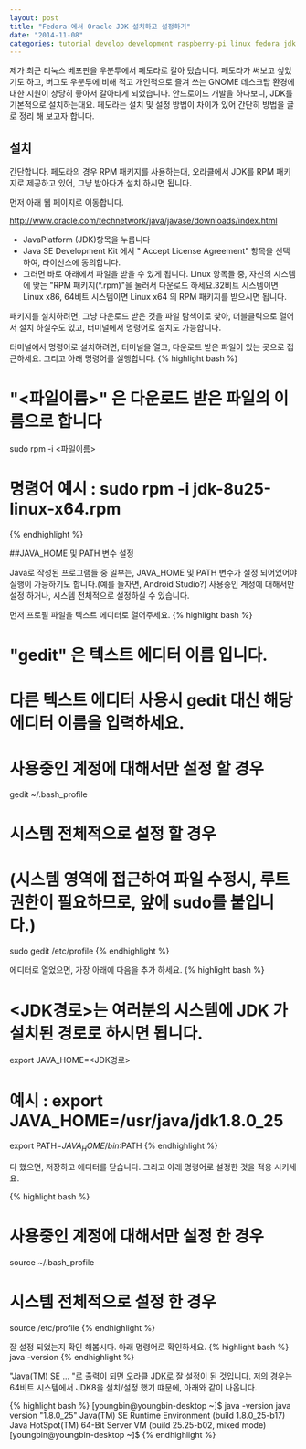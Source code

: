 ```yaml
---
layout: post
title: "Fedora 에서 Oracle JDK 설치하고 설정하기"
date: "2014-11-08"
categories: tutorial develop development raspberry-pi linux fedora jdk oracle
---
```


제가 최근 리눅스 베포판을 우분투에서 페도라로 갈아 탔습니다. 페도라가 써보고 싶었기도 하고, 버그도 우분투에 비해 적고 개인적으로 즐겨 쓰는 GNOME 데스크탑 환경에 대한 지원이 상당히 좋아서 갈아타게 되었습니다. 안드로이드 개발을 하다보니, JDK를 기본적으로 설치하는대요. 페도라는 설치 및 설정 방법이 차이가 있어 간단히 방법을 글로 정리 해 보고자 합니다.

## 설치

간단합니다. 페도라의 경우 RPM 패키지를 사용하는대, 오라클에서 JDK를 RPM 패키지로 제공하고 있어, 그냥 받아다가 설치 하시면 됩니다.

먼저 아래 웹 페이지로 이동합니다.

<a href="http://www.oracle.com/technetwork/java/javase/downloads/index.html">http://www.oracle.com/technetwork/java/javase/downloads/index.html</a>

* JavaPlatform (JDK)항목을 누릅니다
* Java SE Development Kit 에서 " Accept License Agreement" 항목을 선택하여, 라이선스에 동의합니다.
* 그러면 바로 아래에서 파일을 받을 수 있게 됩니다. Linux 항목들 중, 자신의 시스템에 맞는 "RPM 패키지(*.rpm)"을 눌러서 다운로드 하세요.32비트 시스템이면 Linux x86, 64비트 시스템이면 Linux x64 의 RPM 패키지를 받으시면 됩니다.

패키지를 설치하려면, 그냥 다운로드 받은 것을 파일 탐색이로 찿아, 더블클릭으로 열어서 설치 하실수도 있고, 터미널에서 명령어로 설치도 가능합니다.

터미널에서 명령어로 설치하려면, 터미널을 열고, 다운로드 받은 파일이 있는 곳으로 접근하세요. 그리고 아래 명령어를 실행합니다.
{% highlight bash %}
# "<파일이름>" 은 다운로드 받은 파일의 이름으로 합니다
sudo rpm -i <파일이름>
# 명령어 예시 : sudo rpm -i jdk-8u25-linux-x64.rpm
{% endhighlight %}

##JAVA_HOME 및 PATH 변수 설정

Java로 작성된 프로그램들 중 일부는, JAVA_HOME 및 PATH 변수가 설정 되어있어야 실행이 가능하기도 합니다.(예를 들자면, Android Studio?) 사용중인 계정에 대해서만 설정 하거나, 시스템 전체적으로 설정하실 수 있습니다.

먼저 프로필 파일을 텍스트 에디터로 열어주세요. 
{% highlight bash %}
# "gedit" 은 텍스트 에디터 이름 입니다. 
# 다른 텍스트 에디터 사용시 gedit 대신 해당 에디터 이름을 입력하세요.

# 사용중인 계정에 대해서만 설정 할 경우
gedit ~/.bash_profile
# 시스템 전체적으로 설정 할 경우
# (시스템 영역에 접근하여 파일 수정시, 루트 권한이 필요하므로, 앞에 sudo를 붙입니다.)
sudo gedit /etc/profile
{% endhighlight %}

에디터로 열었으면, 가장 아래에 다음을 추가 하세요.
{% highlight bash %}
# <JDK경로>는 여러분의 시스템에 JDK 가 설치된 경로로 하시면 됩니다.
export JAVA_HOME=<JDK경로>
# 예시 : export JAVA_HOME=/usr/java/jdk1.8.0_25
export PATH=$JAVA_HOME/bin:$PATH
{% endhighlight %}

다 했으면, 저장하고 에디터를 닫습니다. 그리고 아래 명령어로 설정한 것을 적용 시키세요.

{% highlight bash %}
# 사용중인 계정에 대해서만 설정 한 경우
source ~/.bash_profile
# 시스템 전체적으로 설정 한 경우
source /etc/profile
{% endhighlight %}

잘 설정 되었는지 확인 해봅시다. 아래 명령어로 확인하세요.
{% highlight bash %}
java -version
{% endhighlight %}

"Java(TM) SE ... "로 출력이 되면 오라클 JDK로 잘 설정이 된 것입니다. 저의 경우는 64비트 시스템에서 JDK8을 설치/설정 했기 떄문에, 아래와 같이 나옵니다.

{% highlight bash %}
[youngbin@youngbin-desktop ~]$ java -version
java version "1.8.0_25"
Java(TM) SE Runtime Environment (build 1.8.0_25-b17)
Java HotSpot(TM) 64-Bit Server VM (build 25.25-b02, mixed mode)
[youngbin@youngbin-desktop ~]$
{% endhighlight %}
